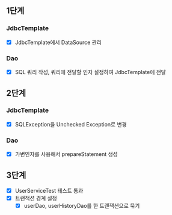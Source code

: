 ## 1단계

### JdbcTemplate

- [x] JdbcTemplate에서 DataSource 관리

### Dao

- [x] SQL 쿼리 작성, 쿼리에 전달할 인자 설정하여 JdbcTemplate에 전달

## 2단계

### JdbcTemplate

- [x] SQLException을 Unchecked Exception로 변경

### Dao

- [x] 가변인자를 사용해서 prepareStatement 생성

## 3단계

- [x] UserServiceTest 테스트 통과
- [x] 트랜잭션 경계 설정
    - [x] userDao, userHistoryDao를 한 트랜잭션으로 묶기
